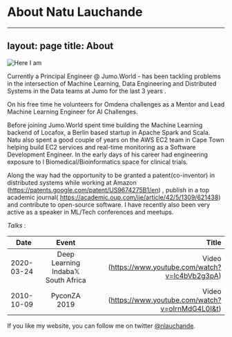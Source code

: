 # About Natu Lauchande

---
layout: page
title: About
---

![Here I am](https://pbs.twimg.com/profile_images/1138050464573022208/llhmkn26_400x400.png)

Currently a Principal Engineer @ Jumo.World - has been tackling problems in the intersection of Machine Learning, Data Engineering and Distributed Systems in the  Data  teams at Jumo for the last 3 years . 

On his free time he volunteers for Omdena challenges as a Mentor and Lead Machine Learning Engineer for AI Challenges.  

Before joining Jumo.World spent time building  the Machine Learning backend of Locafox, a Berlin based startup  in Apache Spark and Scala. Natu also spent a good couple of  years on the AWS EC2 team in Cape Town helping build EC2 services and real-time monitoring as a Software Development Engineer. In the early days of his career had engineering exposure to l 
Biomedical/Bioinformatics space for clinical trials.


Along the way had the opportunity to be granted a patent(co-inventor) in distributed systems while working at Amazon (https://patents.google.com/patent/US9674275B1/en) , publish in a top academic journal( https://academic.oup.com/ije/article/42/5/1309/621438) and contribute to open-source software. I have recently also been very active as a speaker in ML/Tech conferences and meetups.


*Talks* :

| Date        | Event           | Title  |
| ------------- |:-------------:| -----:|
| 2020-03-24| Deep Learning Indaba𝕏 South Africa| Video (https://www.youtube.com/watch?v=lc4bVb2g3pA) |
| 2010-10-09| PyconZA 2019| Video (https://www.youtube.com/watch?v=oIrnMdG4L0I&t) |



If you like my website, you can follow me on twitter [@nlauchande](https://twitter.com/nlauchande).
